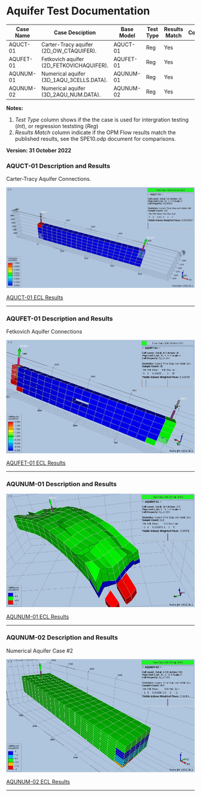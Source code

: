 # Aquifer Test Documentation

Case Name  | Case Desciption                                  | Base Model | Test<br />Type | Results<br />Match | Comments |
---------  | -----------------------------                    | ---------- | ---- | ------- | ------------------------------------- |
AQUCT-01   | Carter-Tracy aquifer (2D_OW_CTAQUIFER).          | AQUCT-01   | Reg  | Yes     | 
AQUFET-01  | Fetkovich aquifer (2D_FETKOVICHAQUIFER).         | AQUFET-01  | Reg  | Yes     | 
AQUNUM-01  | Numerical aquifer (3D_1AQU_3CELLS.DATA).         | AQUNUM-01  | Reg  | Yes     | 
AQUNUM-02  | Numerical aquifer (3D_2AQU_NUM.DATA).            | AQUNUM-02  | Reg  | Yes     | 

**Notes:** 

1. _Test Type_ column shows if the the case is used for intergration testing (_Int_), or regression teststing (_Reg_)  
2. _Results Match_ column indicate if the OPM Flow results match the published results, see the SPE10.odp document for comparisons.


**Version: 31 October 2022**
    
### AQUCT-01 Description and Results

Carter-Tracy Aquifer Connections.

![](plots/aquct-01-model.jpg)

[AQUCT-01 ECL Results](plots/AQUCT-01-ECL.md)  

---

### AQUFET-01 Description and Results

Fetkovich Aquifer Connections

![](plots/aqufet-01-model.jpg)

[AQUFET-01 ECL Results](plots/AQUFET-01-ECL.md) 

---

### AQUNUM-01 Description and Results

![](plots/aqunum-01-model.jpg)

[AQUNUM-01 ECL Results](plots/AQUNUM-01-ECL.md) 

---

### AQUNUM-02 Description and Results

Numerical Aquifer Case #2

![](plots/aqunum-02-model.jpg)

[AQUNUM-02 ECL Results](plots/AQUNUM-02-ECL.md) 
   
---                                              